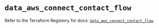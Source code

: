 # `data_aws_connect_contact_flow`

Refer to the Terraform Registory for docs: [`data_aws_connect_contact_flow`](https://registry.terraform.io/providers/hashicorp/aws/5.5.0/docs/data-sources/connect_contact_flow).
